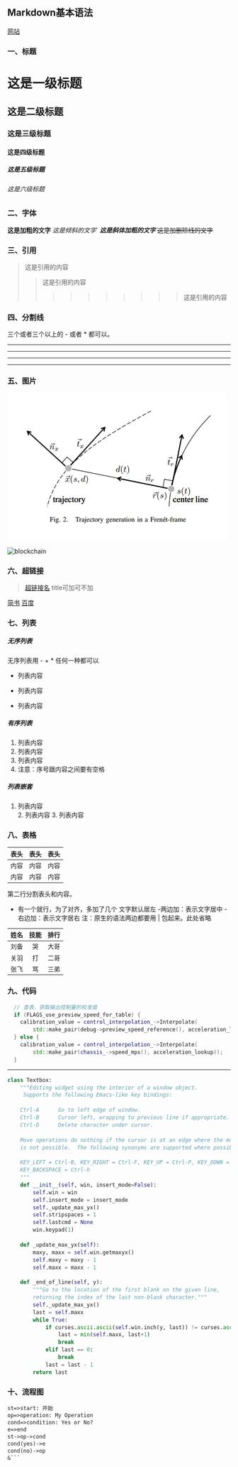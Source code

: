 ## Markdown基本语法
[网站](https://www.jianshu.com/p/191d1e21f7ed/)

### 一、标题
# 这是一级标题
## 这是二级标题
### 这是三级标题
#### 这是四级标题
##### 这是五级标题
###### 这是六级标题

### 二、字体
**这是加粗的文字**
*这是倾斜的文字*`
***这是斜体加粗的文字***
~~这是加删除线的文字~~


### 三、引用
>这是引用的内容
>>这是引用的内容
>>>>>>>>>>这是引用的内容


### 四、分割线
三个或者三个以上的 - 或者 * 都可以。

---
----
***
*****


### 五、图片
![图片alt](Screenshot.png "图片title")

![blockchain](https://ss0.bdstatic.com/70cFvHSh_Q1YnxGkpoWK1HF6hhy/it/%20u=702257389,1274025419&fm=27&gp=0.jpg "区块链")


### 六、超链接

>[超链接名](超链接地址 "超链接title")
>title可加可不加

[简书](http://jianshu.com)
[百度](http://baidu.com)

### 七、列表
##### 无序列表
无序列表用 - + * 任何一种都可以
- 列表内容
+ 列表内容
* 列表内容


##### 有序列表
1. 列表内容
2. 列表内容
3. 列表内容
4. 注意：序号跟内容之间要有空格


##### 列表嵌套
1. 列表内容   
   2. 列表内容
   3. 列表内容


### 八、表格
表头|表头|表头
---|:--:|---:
内容|内容|内容
内容|内容|内容

第二行分割表头和内容。
- 有一个就行，为了对齐，多加了几个
文字默认居左
-两边加：表示文字居中
-右边加：表示文字居右
注：原生的语法两边都要用 | 包起来。此处省略


姓名|技能|排行
--|:--:|--:
刘备|哭|大哥
关羽|打|二哥
张飞|骂|三弟


### 九、代码

```cpp
  // 查表，获取输出控制量的校准值
  if (FLAGS_use_preview_speed_for_table) {
    calibration_value = control_interpolation_->Interpolate(
        std::make_pair(debug->preview_speed_reference(), acceleration_lookup));
  } else {
    calibration_value = control_interpolation_->Interpolate(
        std::make_pair(chassis_->speed_mps(), acceleration_lookup));
  }
```
---
```python
class Textbox:
    """Editing widget using the interior of a window object.
     Supports the following Emacs-like key bindings:

    Ctrl-A      Go to left edge of window.
    Ctrl-B      Cursor left, wrapping to previous line if appropriate.
    Ctrl-D      Delete character under cursor.

    Move operations do nothing if the cursor is at an edge where the movement
    is not possible.  The following synonyms are supported where possible:

    KEY_LEFT = Ctrl-B, KEY_RIGHT = Ctrl-F, KEY_UP = Ctrl-P, KEY_DOWN = Ctrl-N
    KEY_BACKSPACE = Ctrl-h
    """
    def __init__(self, win, insert_mode=False):
        self.win = win
        self.insert_mode = insert_mode
        self._update_max_yx()
        self.stripspaces = 1
        self.lastcmd = None
        win.keypad(1)

    def _update_max_yx(self):
        maxy, maxx = self.win.getmaxyx()
        self.maxy = maxy - 1
        self.maxx = maxx - 1

    def _end_of_line(self, y):
        """Go to the location of the first blank on the given line,
        returning the index of the last non-blank character."""
        self._update_max_yx()
        last = self.maxx
        while True:
            if curses.ascii.ascii(self.win.inch(y, last)) != curses.ascii.SP:
                last = min(self.maxx, last+1)
                break
            elif last == 0:
                break
            last = last - 1
        return last

```


### 十、流程图
```flow
st=>start: 开始
op=>operation: My Operation
cond=>condition: Yes or No?
e=>end
st->op->cond
cond(yes)->e
cond(no)->op
&```